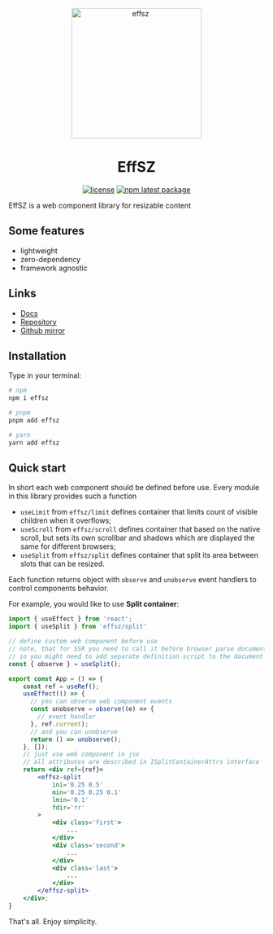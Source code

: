 <p align="center">
  <a href="https://effnd.tech/sz/">
    <img alt="effsz" src="https://effnd.tech/effsz_logo.svg" height="256px" />
  </a>
</p>

<h1 align="center">EffSZ</h1>

<div align="center">

[![license](https://badgen.net/static/license/Apache%202.0/blue)](https://gitverse.ru/msabitov/effsz/content/master/LICENSE)
[![npm latest package](https://badgen.net/npm/v/effsz)](https://www.npmjs.com/package/effsz)

</div>

EffSZ is a web component library for resizable content

## Some features

-   lightweight
-   zero-dependency
-   framework agnostic

## Links

-   [Docs](https://effnd.tech/sz/)
-   [Repository](https://gitverse.ru/msabitov/effsz)
-   [Github mirror](https://github.com/msabitov/effsz)

## Installation

Type in your terminal:

```sh
# npm
npm i effsz

# pnpm
pnpm add effsz

# yarn
yarn add effsz
```

## Quick start

In short each web component should be defined before use. Every module in this library provides such a function
-    `useLimit` from `effsz/limit` defines container that limits count of visible children when it overflows;
-    `useScroll` from `effsz/scroll` defines container that based on the native scroll, but sets its own scrollbar and shadows which are displayed the same for different browsers;
-    `useSplit` from `effsz/split` defines container that split its area between slots that can be resized.

Each function returns object with `observe` and `unobserve` event handlers to control components behavior.

For example, you would like to use **Split container**:

```jsx
import { useEffect } from 'react';
import { useSplit } from 'effsz/split'

// define custom web component before use
// note, that for SSR you need to call it before browser parse document body
// so you might need to add separate definition script to the document head
const { observe } = useSplit();

export const App = () => {
    const ref = useRef();
    useEffect(() => {
      // you can observe web component events
      const unobserve = observe((e) => {
        // event handler
      }, ref.current);
      // and you can unobserve
      return () => unobserve();
    }, []);
    // just use web component in jsx
    // all attributes are described in ISplitContainerAttrs interface
    return <div ref={ref}>
        <effsz-split
            ini='0.25 0.5'
            min='0.25 0.25 0.1'
            lmin='0.1'
            fdir='rr'
        >
            <div class='first'>
                ...
            </div>
            <div class='second'>
                ...
            </div>
            <div class='last'>
                ...
            </div>
        </effsz-split>
    </div>;
}
```

That's all. Enjoy simplicity.
